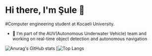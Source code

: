 # Hi there, I'm Şule 👋
#Computer engineering student at Kocaeli University.
- 🌊 I’m part of the AUV(Autonomous Underwater Vehicle) team and working on real-time object detection and autonomous navigation
<!--
**suleevural8/suleevural8** is a ✨ _special_ ✨ repository because its `README.md` (this file) appears on your GitHub profile.

Here are some ideas to get you started:

- 🔭 I’m currently working on ...
- 🌱 I’m currently learning ...
- 👯 I’m looking to collaborate on ...
- 🤔 I’m looking for help with ...
- 💬 Ask me about ...
- 📫 How to reach me: ...
- 😄 Pronouns: ...
- ⚡ Fun fact: ...
- 🌊 I’m part of the AUV(Autonomous Underwater Vehicle) team and working on real-time object detection and autonomous navigation
-->
![Anurag's GitHub stats](https://github-readme-stats.vercel.app/api?username=suleevural8&show_icons=true&theme=cobalt)
[![Top Langs](https://github-readme-stats.vercel.app/api/top-langs/?username=suleevural8&show_icons=true&theme=cobalt)

